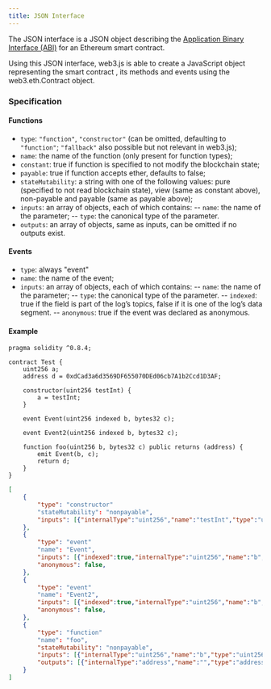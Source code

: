 ```yaml
---
title: JSON Interface
---
```


The JSON interface is a JSON object describing the [Application Binary Interface (ABI)](https://github.com/ethereum/wiki/wiki/Ethereum-Contract-ABI) for an Ethereum smart contract.

Using this JSON interface, web3.js is able to create a JavaScript object representing the smart contract , its methods and events using the web3.eth.Contract object.

### Specification

#### Functions

-   `type`: `"function"`, `"constructor"` (can be omitted, defaulting to `"function"`; `"fallback"` also possible but not relevant in web3.js);
-   `name`: the name of the function (only present for function types);
-   `constant`: true if function is specified to not modify the blockchain state;
-   `payable`: true if function accepts ether, defaults to false;
-   `stateMutability`: a string with one of the following values: pure (specified to not read blockchain state), view (same as constant above), non-payable and payable (same as payable above);
-   `inputs`: an array of objects, each of which contains:
    -- `name`: the name of the parameter;
    -- `type`: the canonical type of the parameter.
-   `outputs`: an array of objects, same as inputs, can be omitted if no outputs exist.

#### Events

-   `type`: always "event"
-   `name`: the name of the event;
-   `inputs`: an array of objects, each of which contains:
    -- `name`: the name of the parameter;
    -- `type`: the canonical type of the parameter.
    -- `indexed`: true if the field is part of the log’s topics, false if it is one of the log’s data segment.
    -- `anonymous`: true if the event was declared as anonymous.

#### Example

```solidity title='Solidity Contract'
pragma solidity ^0.8.4;

contract Test {
	uint256 a;
	address d = 0xdCad3a6d3569DF655070DEd06cb7A1b2Ccd1D3AF;

	constructor(uint256 testInt) {
		a = testInt;
	}

	event Event(uint256 indexed b, bytes32 c);

	event Event2(uint256 indexed b, bytes32 c);

	function foo(uint256 b, bytes32 c) public returns (address) {
		emit Event(b, c);
		return d;
	}
}

```

```json title='Resulting JSON ABI'
[
    {
        "type": "constructor"
        "stateMutability": "nonpayable",
        "inputs": [{"internalType":"uint256","name":"testInt","type":"uint256"}],
    },
    {
        "type": "event"
        "name": "Event",
        "inputs": [{"indexed":true,"internalType":"uint256","name":"b","type":"uint256"},{"indexed":false,"internalType":"bytes32","name":"c","type":"bytes32"}],
        "anonymous": false,
    },
    {
        "type": "event"
        "name": "Event2",
        "inputs": [{"indexed":true,"internalType":"uint256","name":"b","type":"uint256"},{"indexed":false,"internalType":"bytes32","name":"c","type":"bytes32"}],
        "anonymous": false,
    },
    {
        "type": "function"
        "name": "foo",
        "stateMutability": "nonpayable",
        "inputs": [{"internalType":"uint256","name":"b","type":"uint256"},{"internalType":"bytes32","name":"c","type":"bytes32"}],
        "outputs": [{"internalType":"address","name":"","type":"address"}],
    }
]
```

